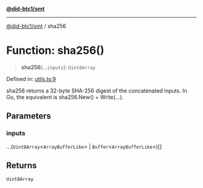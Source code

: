 [**@did-btc1/smt**](../README.md)

***

[@did-btc1/smt](../globals.md) / sha256

# Function: sha256()

> **sha256**(...`inputs`): `Uint8Array`

Defined in: [utils.ts:9](https://github.com/dcdpr/did-btc1-js/blob/4ab6f9915d95beed9bc633644c9db1539395f512/packages/smt/src/utils.ts#L9)

sha256 returns a 32-byte SHA-256 digest of the concatenated inputs.
In Go, the equivalent is sha256.New() + Write(...).

## Parameters

### inputs

...(`Uint8Array`\<`ArrayBufferLike`\> \| `Buffer`\<`ArrayBufferLike`\>)[]

## Returns

`Uint8Array`
